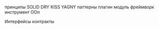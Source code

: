 принципы  SOLID DRY KISS YAGNY
паттерны 
плагин модуль фреймворк инструмент
ООп 

Интерфейсы контракты